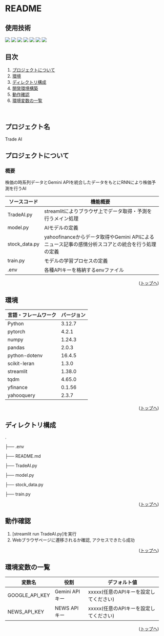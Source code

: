 # README
<div id="top"></div>

## 使用技術

<!-- シールド一覧 -->
<!-- 該当するプロジェクトの中から任意のものを選ぶ-->
<p style="display: inline">
  <!-- フロントエンドのフレームワーク一覧 -->
  <img src="https://img.shields.io/badge/-streamlit-000000.svg?logo=streamlit&style=for-the-badge">
  <!-- バックエンドのフレームワーク一覧 -->
  <img src="https://img.shields.io/badge/-Pytorch-092E20.svg?logo=Pytorch&style=for-the-badge">
  <img src="https://img.shields.io/badge/-sklearn-FF2465.svg?logo=sklearn&style=for-the-badge">
  <img src="https://img.shields.io/badge/-numpy-232F3E.svg?logo=numpy&style=for-the-badge">
  <img src="https://img.shields.io/badge/-pandas-20232A?style=for-the-badge&logo=pandas&logoColor=844EBA">
  <!-- バックエンドの言語一覧 -->
  <img src="https://img.shields.io/badge/-Python-F2C63C.svg?logo=python&style=for-the-badge">
  <!-- その他 -->
  <img src="https://img.shields.io/badge/-Gemini API-1488C6.svg?&style=for-the-badge">

</p>

## 目次

1. [プロジェクトについて](#プロジェクトについて)
2. [環境](#環境)
3. [ディレクトリ構成](#ディレクトリ構成)
4. [開発環境構築](#開発環境構築)
5. [動作確認](#動作確認)
6. [環境変数の一覧](#環境変数の一覧)

<br />

<!-- プロジェクト名を記載 -->

## プロジェクト名

Trade AI

<!-- プロジェクトについて -->

## プロジェクトについて
### 概要
株価の時系列データとGemini APIを統合したデータをもとにRNNにより株価予測を行うAI

<!-- プロジェクトの概要を記載 -->
| ソースコード               | 機能概要                                                                                         |
| ------------------------- | --------------------------------------------------------------------------------------------- |
| TradeAI.py                | streamlitによりブラウザ上でデータ取得・予測を行うメイン処理                                    |
| model.py                  | AIモデルの定義                                                                                 |
| stock_data.py             | yahoofinanceからデータ取得やGemini APIによるニュース記事の感情分析スコアとの統合を行う処理の定義     |
| train.py                  | モデルの学習プロセスの定義                                                                       |
| .env                      | 各種APIキーを格納するenvファイル                                                                 |


<p align="right">(<a href="#top">トップへ</a>)</p>

## 環境

<!-- 言語、フレームワーク、ミドルウェア、インフラの一覧とバージョンを記載 -->

| 言語・フレームワーク  | バージョン |
| --------------------- | ---------- |
| Python                | 3.12.7     |
| pytorch               | 4.2.1      |
| numpy                 | 1.24.3     |
| pandas                | 2.0.3      |
| python-dotenv         | 16.4.5     |
| scikit-leran          | 1.3.0      |
| streamlit             | 1.38.0     |
| tqdm                  | 4.65.0     |
|yfinance               | 0.1.56     |
|yahooquery             | 2.3.7      |

<p align="right">(<a href="#top">トップへ</a>)</p>

## ディレクトリ構成

<!-- Treeコマンドを使ってディレクトリ構成を記載 -->
.
<p>├── .env</p>
<p>├── README.md</p>
<p>├── TradeAI.py</p>
<p>├── model.py</p>
<p>├── stock_data.py</p>
<p>├── train.py</p>

<p align="right">(<a href="#top">トップへ</a>)</p>

## 動作確認
<ol type="1">
<p>
  <li>[streamlit run TradeAI.py]を実行</li>
  <li>Webブラウザページに遷移されるか確認, アクセスできたら成功</li>
</p>
</ol>  

<p align="right">(<a href="#top">トップへ</a>)</p>

## 環境変数の一覧

| 変数名                 | 役割                      | デフォルト値                         |                
| ---------------------- | ------------------------ | ----------------------------------- | 
| GOOGLE_API_KEY         | Gemini APIキー           | xxxxx(任意のAPIキーを設定してください) |
| NEWS_API_KEY           | NEWS APIキー             | xxxxx(任意のAPIキーを設定してください) |

<p align="right">(<a href="#top">トップへ</a>)</p>


